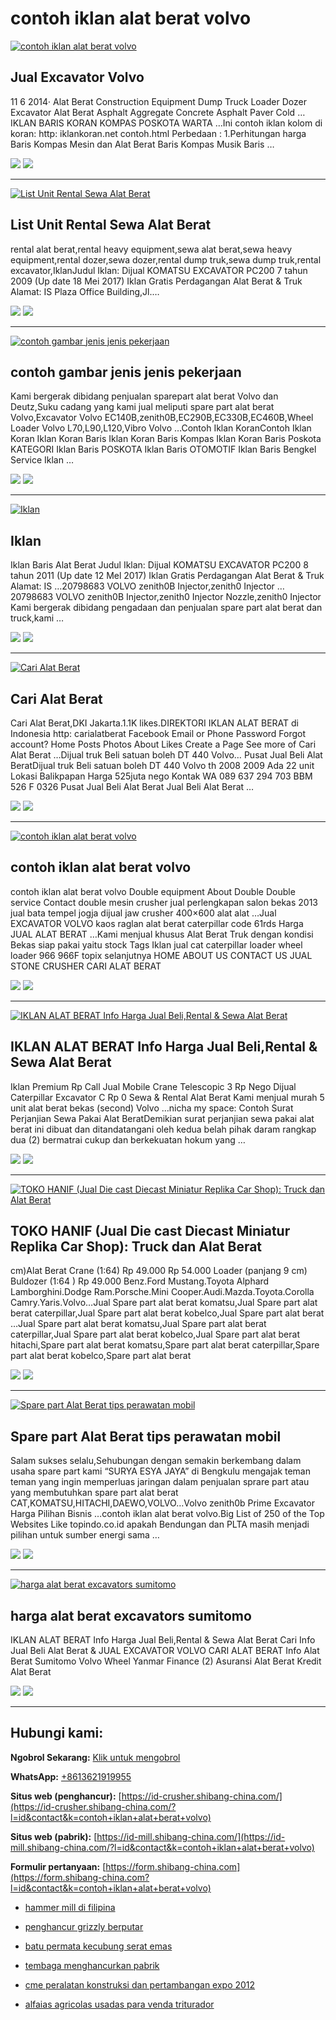 # contoh iklan alat berat volvo

<a href="https://swt.shibang-china.com/?l=id&img&k=contoh+iklan+alat+berat+volvo" target="_blank">![contoh iklan alat berat volvo](http://static.shibang-china.com/all-800x300/1104.jpg)</a>

## Jual Excavator Volvo
11 6 2014· Alat Berat Construction Equipment Dump Truck Loader Dozer Excavator Alat Berat Asphalt Aggregate Concrete Asphalt Paver Cold …IKLAN BARIS KORAN KOMPAS POSKOTA WARTA …Ini contoh iklan kolom di koran: http: iklankoran.net contoh.html Perbedaan : 1.Perhitungan harga Baris Kompas Mesin dan Alat Berat Baris Kompas Musik Baris …


<a href="https://whatsapp.shibangsoft.com/WhatsApp.php" target="_blank" title="WhatsApp">![](http://static.shibang-china.com/icon/whatsapp.png)</a> <a href="https://swt.shibang-china.com/?l=id&icon&k=contoh+iklan+alat+berat+volvo" target="_blank">![](http://static.shibang-china.com/icon/chat-id.png)</a>

---

<a href="https://swt.shibang-china.com/?l=id&img&k=contoh+iklan+alat+berat+volvo" target="_blank">![List Unit Rental Sewa Alat Berat](http://static.shibang-china.com/all-800x300/220.jpg)</a>

## List Unit Rental Sewa Alat Berat
rental alat berat,rental heavy equipment,sewa alat berat,sewa heavy equipment,rental dozer,sewa dozer,rental dump truk,sewa dump truk,rental excavator,IklanJudul Iklan: Dijual KOMATSU EXCAVATOR PC200 7 tahun 2009 (Up date 18 Mei 2017) Iklan Gratis Perdagangan Alat Berat & Truk Alamat: IS Plaza Office Building,Jl.…


<a href="https://whatsapp.shibangsoft.com/WhatsApp.php" target="_blank" title="WhatsApp">![](http://static.shibang-china.com/icon/whatsapp.png)</a> <a href="https://swt.shibang-china.com/?l=id&icon&k=contoh+iklan+alat+berat+volvo" target="_blank">![](http://static.shibang-china.com/icon/chat-id.png)</a>

---

<a href="https://swt.shibang-china.com/?l=id&img&k=contoh+iklan+alat+berat+volvo" target="_blank">![contoh gambar jenis jenis pekerjaan](http://static.shibang-china.com/all-800x300/925.jpg)</a>

## contoh gambar jenis jenis pekerjaan
Kami bergerak dibidang penjualan sparepart alat berat Volvo dan Deutz,Suku cadang yang kami jual meliputi spare part alat berat Volvo,Excavator Volvo EC140B,zenith0B,EC290B,EC330B,EC460B,Wheel Loader Volvo L70,L90,L120,Vibro Volvo …Contoh Iklan KoranContoh Iklan Koran Iklan Koran Baris Iklan Koran Baris Kompas Iklan Koran Baris Poskota KATEGORI Iklan Baris POSKOTA Iklan Baris OTOMOTIF Iklan Baris Bengkel Service Iklan …


<a href="https://whatsapp.shibangsoft.com/WhatsApp.php" target="_blank" title="WhatsApp">![](http://static.shibang-china.com/icon/whatsapp.png)</a> <a href="https://swt.shibang-china.com/?l=id&icon&k=contoh+iklan+alat+berat+volvo" target="_blank">![](http://static.shibang-china.com/icon/chat-id.png)</a>

---

<a href="https://swt.shibang-china.com/?l=id&img&k=contoh+iklan+alat+berat+volvo" target="_blank">![Iklan](http://static.shibang-china.com/all-800x300/1495.jpg)</a>

## Iklan
Iklan Baris Alat Berat Judul Iklan: Dijual KOMATSU EXCAVATOR PC200 8 tahun 2011 (Up date 12 Mel 2017) Iklan Gratis Perdagangan Alat Berat & Truk Alamat: IS …20798683 VOLVO zenith0B Injector,zenith0 Injector …20798683 VOLVO zenith0B Injector,zenith0 Injector Nozzle,zenith0 Injector Kami bergerak dibidang pengadaan dan penjualan spare part alat berat dan truck,kami …


<a href="https://whatsapp.shibangsoft.com/WhatsApp.php" target="_blank" title="WhatsApp">![](http://static.shibang-china.com/icon/whatsapp.png)</a> <a href="https://swt.shibang-china.com/?l=id&icon&k=contoh+iklan+alat+berat+volvo" target="_blank">![](http://static.shibang-china.com/icon/chat-id.png)</a>

---

<a href="https://swt.shibang-china.com/?l=id&img&k=contoh+iklan+alat+berat+volvo" target="_blank">![Cari Alat Berat](http://static.shibang-china.com/all-800x300/598.jpg)</a>

## Cari Alat Berat
Cari Alat Berat,DKI Jakarta.1.1K likes.DIREKTORI IKLAN ALAT BERAT di Indonesia http: carialatberat Facebook Email or Phone Password Forgot account? Home Posts Photos About Likes Create a Page See more of Cari Alat Berat …Dijual truk Beli satuan boleh DT 440 Volvo… Pusat Jual Beli Alat BeratDijual truk Beli satuan boleh DT 440 Volvo th 2008 2009 Ada 22 unit Lokasi Balikpapan Harga 525juta nego Kontak WA 089 637 294 703 BBM 526 F 0326 Pusat Jual Beli Alat Berat Jual Beli Alat Berat …


<a href="https://whatsapp.shibangsoft.com/WhatsApp.php" target="_blank" title="WhatsApp">![](http://static.shibang-china.com/icon/whatsapp.png)</a> <a href="https://swt.shibang-china.com/?l=id&icon&k=contoh+iklan+alat+berat+volvo" target="_blank">![](http://static.shibang-china.com/icon/chat-id.png)</a>

---

<a href="https://swt.shibang-china.com/?l=id&img&k=contoh+iklan+alat+berat+volvo" target="_blank">![contoh iklan alat berat volvo](http://static.shibang-china.com/all-800x300/69.jpg)</a>

## contoh iklan alat berat volvo
contoh iklan alat berat volvo Double equipment About Double Double service Contact double mesin crusher jual perlengkapan salon bekas 2013 jual bata tempel jogja dijual jaw crusher 400×600 alat alat …Jual EXCAVATOR VOLVO kaos raglan alat berat caterpillar code 61rds Harga JUAL ALAT BERAT …Kami menjual khusus Alat Berat Truk dengan kondisi Bekas siap pakai yaitu stock Tags Iklan jual cat caterpillar loader wheel loader 966 966F topix selanjutnya HOME ABOUT US CONTACT US JUAL STONE CRUSHER CARI ALAT BERAT


<a href="https://whatsapp.shibangsoft.com/WhatsApp.php" target="_blank" title="WhatsApp">![](http://static.shibang-china.com/icon/whatsapp.png)</a> <a href="https://swt.shibang-china.com/?l=id&icon&k=contoh+iklan+alat+berat+volvo" target="_blank">![](http://static.shibang-china.com/icon/chat-id.png)</a>

---

<a href="https://swt.shibang-china.com/?l=id&img&k=contoh+iklan+alat+berat+volvo" target="_blank">![IKLAN ALAT BERAT Info Harga Jual Beli,Rental & Sewa Alat Berat](http://static.shibang-china.com/all-800x300/216.jpg)</a>

## IKLAN ALAT BERAT Info Harga Jual Beli,Rental & Sewa Alat Berat
Iklan Premium Rp Call Jual Mobile Crane Telescopic 3 Rp Nego Dijual Caterpillar Excavator C Rp 0 Sewa & Rental Alat Berat Kami menjual murah 5 unit alat berat bekas (second) Volvo …nicha my space: Contoh Surat Perjanjian Sewa Pakai Alat BeratDemikian surat perjanjian sewa pakai alat berat ini dibuat dan ditandatangani oleh kedua belah pihak daram rangkap dua (2) bermatrai cukup dan berkekuatan hokum yang …


<a href="https://whatsapp.shibangsoft.com/WhatsApp.php" target="_blank" title="WhatsApp">![](http://static.shibang-china.com/icon/whatsapp.png)</a> <a href="https://swt.shibang-china.com/?l=id&icon&k=contoh+iklan+alat+berat+volvo" target="_blank">![](http://static.shibang-china.com/icon/chat-id.png)</a>

---

<a href="https://swt.shibang-china.com/?l=id&img&k=contoh+iklan+alat+berat+volvo" target="_blank">![TOKO HANIF (Jual Die cast Diecast Miniatur Replika Car Shop): Truck dan Alat Berat](http://static.shibang-china.com/all-800x300/44.jpg)</a>

## TOKO HANIF (Jual Die cast Diecast Miniatur Replika Car Shop): Truck dan Alat Berat
cm)Alat Berat Crane (1:64) Rp 49.000 Rp 54.000 Loader (panjang 9 cm) Buldozer (1:64 ) Rp 49.000 Benz.Ford Mustang.Toyota Alphard Lamborghini.Dodge Ram.Porsche.Mini Cooper.Audi.Mazda.Toyota.Corolla Camry.Yaris.Volvo…Jual Spare part alat berat komatsu,Jual Spare part alat berat caterpillar,Jual Spare part alat berat kobelco,Jual Spare part alat berat …Jual Spare part alat berat komatsu,Jual Spare part alat berat caterpillar,Jual Spare part alat berat kobelco,Jual Spare part alat berat hitachi,Spare part alat berat komatsu,Spare part alat berat caterpillar,Spare part alat berat kobelco,Spare part alat berat


<a href="https://whatsapp.shibangsoft.com/WhatsApp.php" target="_blank" title="WhatsApp">![](http://static.shibang-china.com/icon/whatsapp.png)</a> <a href="https://swt.shibang-china.com/?l=id&icon&k=contoh+iklan+alat+berat+volvo" target="_blank">![](http://static.shibang-china.com/icon/chat-id.png)</a>

---

<a href="https://swt.shibang-china.com/?l=id&img&k=contoh+iklan+alat+berat+volvo" target="_blank">![Spare part Alat Berat tips perawatan mobil](http://static.shibang-china.com/all-800x300/1057.jpg)</a>

## Spare part Alat Berat tips perawatan mobil
Salam sukses selalu,Sehubungan dengan semakin berkembang dalam usaha spare part kami “SURYA ESYA JAYA” di Bengkulu mengajak teman teman yang ingin memperluas jaringan dalam penjualan sprare part atau yang membutuhkan spare part alat berat CAT,KOMATSU,HITACHI,DAEWO,VOLVO…Volvo zenith0b Prime Excavator Harga Pilihan Bisnis …contoh iklan alat berat volvo.Big List of 250 of the Top Websites Like topindo.co.id apakah Bendungan dan PLTA masih menjadi pilihan untuk sumber energi sama …


<a href="https://whatsapp.shibangsoft.com/WhatsApp.php" target="_blank" title="WhatsApp">![](http://static.shibang-china.com/icon/whatsapp.png)</a> <a href="https://swt.shibang-china.com/?l=id&icon&k=contoh+iklan+alat+berat+volvo" target="_blank">![](http://static.shibang-china.com/icon/chat-id.png)</a>

---

<a href="https://swt.shibang-china.com/?l=id&img&k=contoh+iklan+alat+berat+volvo" target="_blank">![harga alat berat excavators sumitomo](http://static.shibang-china.com/all-800x300/106.jpg)</a>

## harga alat berat excavators sumitomo
IKLAN ALAT BERAT Info Harga Jual Beli,Rental & Sewa Alat Berat Cari Info Jual Beli Alat Berat & JUAL EXCAVATOR VOLVO CARI ALAT BERAT Info Alat Berat Sumitomo Volvo Wheel Yanmar Finance (2) Asuransi Alat Berat Kredit Alat Berat

<a href="https://whatsapp.shibangsoft.com/WhatsApp.php" target="_blank" title="WhatsApp">![](http://static.shibang-china.com/icon/whatsapp.png)</a> <a href="https://swt.shibang-china.com/?l=id&icon&k=contoh+iklan+alat+berat+volvo" target="_blank">![](http://static.shibang-china.com/icon/chat-id.png)</a>

---
## Hubungi kami:

**Ngobrol Sekarang:** [Klik untuk mengobrol](https://swt.shibang-china.com?l=id&contact&k=contoh+iklan+alat+berat+volvo)

**WhatsApp:**  [+8613621919955](https://whatsapp.shibangsoft.com/WhatsApp.php)

**Situs web (penghancur):** [https://id-crusher.shibang-china.com/](https://id-crusher.shibang-china.com/?l=id&contact&k=contoh+iklan+alat+berat+volvo)

**Situs web (pabrik):** [https://id-mill.shibang-china.com/](https://id-mill.shibang-china.com/?l=id&contact&k=contoh+iklan+alat+berat+volvo)

**Formulir pertanyaan:** [https://form.shibang-china.com](https://form.shibang-china.com?l=id&contact&k=contoh+iklan+alat+berat+volvo)

* [hammer mill di filipina](../35/hammer%20mill%20di%20filipina.md)

* [penghancur grizzly berputar](../32/penghancur%20grizzly%20berputar.md)

* [batu permata kecubung serat emas](../35/batu%20permata%20kecubung%20serat%20emas.md)

* [tembaga menghancurkan pabrik](../35/tembaga%20menghancurkan%20pabrik.md)

* [cme peralatan konstruksi dan pertambangan expo 2012](../39/cme%20peralatan%20konstruksi%20dan%20pertambangan%20expo%202012.md)

* [alfaias agricolas usadas para venda triturador](../40/alfaias%20agricolas%20usadas%20para%20venda%20triturador.md)